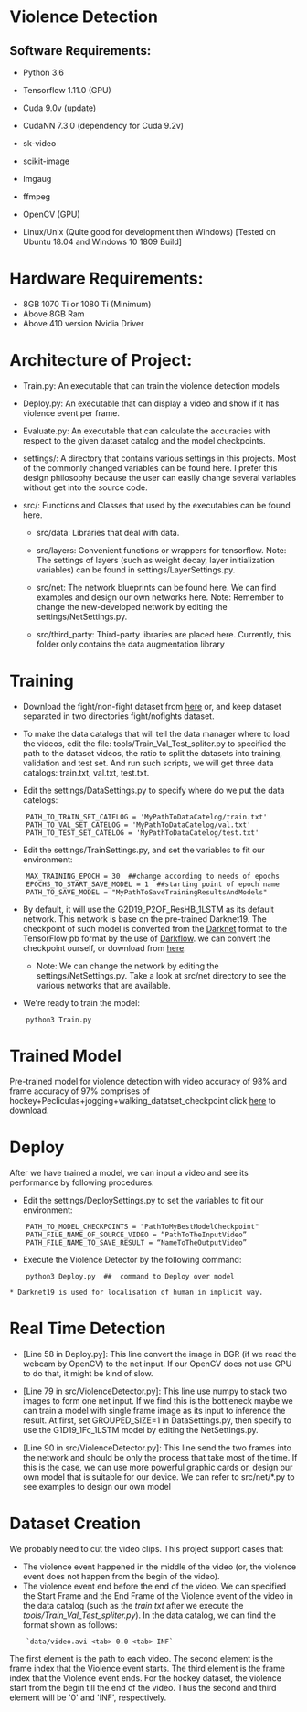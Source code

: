 # Violence Detection 

## Software Requirements:

* Python 3.6

* Tensorflow 1.11.0 (GPU)

* Cuda 9.0v (update)

* CudaNN 7.3.0 (dependency for Cuda 9.2v)

* sk-video

* scikit-image

* Imgaug

* ffmpeg

* OpenCV (GPU)

* Linux/Unix (Quite good for development then Windows) [Tested on Ubuntu 18.04 and Windows 10 1809 Build]

# Hardware Requirements:

* 8GB 1070 Ti or 1080 Ti (Minimum)
* Above 8GB Ram
* Above 410 version Nvidia Driver

# Architecture of Project:

   * Train.py: An executable that can train the violence detection models

   * Deploy.py: An executable that can display a video and show if it has violence event per frame.

   * Evaluate.py: An executable that can calculate the accuracies with respect to the given dataset catalog and the model checkpoints.

   * settings/:  A directory that contains various settings in this projects. Most of the commonly changed variables can be found here. I prefer this design philosophy because the user can easily change several variables without get into the source code.

   * src/: Functions and Classes that used by the executables can be found here.

       * src/data: Libraries that deal with data.

       * src/layers: Convenient functions or wrappers for tensorflow. Note: The settings of layers (such as weight decay, layer initialization variables) can be found in settings/LayerSettings.py.

       * src/net: The network blueprints can be found here. We can find examples and design our own networks here. Note: Remember to change the new-developed network by editing the settings/NetSettings.py.

       * src/third_party:  Third-party libraries are placed here. Currently, this folder only contains the data augmentation library

# Training
* Download the fight/non-fight dataset from [here](http://visilab.etsii.uclm.es/personas/oscar/FightDetection/index.html) or, and keep dataset separated in two directories fight/nofights dataset. 

* To make the data catalogs that will tell the data manager where to load the videos, edit the file: tools/Train_Val_Test_spliter.py to specified the path to the dataset videos, the ratio to split the datasets into training, validation and test set. And run such scripts, we will get three data catalogs: train.txt, val.txt, test.txt.

* Edit the settings/DataSettings.py to specify where do we put the data catelogs:
```Shell
	PATH_TO_TRAIN_SET_CATELOG = 'MyPathToDataCatelog/train.txt'
	PATH_TO_VAL_SET_CATELOG = 'MyPathToDataCatelog/val.txt'
	PATH_TO_TEST_SET_CATELOG = 'MyPathToDataCatelog/test.txt'
```

* Edit the settings/TrainSettings.py, and set the variables to fit our environment:
```Shell
	MAX_TRAINING_EPOCH = 30  ##change according to needs of epochs
    EPOCHS_TO_START_SAVE_MODEL = 1  ##starting point of epoch name
    PATH_TO_SAVE_MODEL = "MyPathToSaveTrainingResultsAndModels"

```
*   By default, it will use the G2D19_P2OF_ResHB_1LSTM as its default network. This network is base on the pre-trained Darknet19. The checkpoint of such model is converted from the [Darknet](https://pjreddie.com/darknet/imagenet/) format to the TensorFlow pb format by the use of [Darkflow](https://github.com/thtrieu/darkflow). we can convert the checkpoint  ourself, or download from [here](https://drive.google.com/open?id=1oUPhXtZjTU04DOwAXv6LtQ1GxFG9TD7b).
    * Note: We can change the network by editing the settings/NetSettings.py. Take a look at src/net directory to see the various networks that are available.

* We're ready to train the model:
```Shell
	python3 Train.py
```

# Trained Model 

Pre-trained model for violence detection with video accuracy of 98% and frame accuracy of 97% comprises of hockey+Pecliculas+jogging+walking_datatset_checkpoint click [here](https://drive.google.com/drive/folders/1MXij1dKYNNGn9eLD2_weuLupffoG9zNa) to download. 

# Deploy
After we have trained a model, we can input a video and see its performance by following procedures:
* Edit the settings/DeploySettings.py to set the variables to fit our environment:

```Shell
	PATH_TO_MODEL_CHECKPOINTS = "PathToMyBestModelCheckpoint"
    PATH_FILE_NAME_OF_SOURCE_VIDEO = “PathToTheInputVideo”
    PATH_FILE_NAME_TO_SAVE_RESULT = “NameToTheOutputVideo”

```
* Execute the Violence Detector by the following command:
```Shell
	python3 Deploy.py  ##  command to Deploy over model
```
    * Darknet19 is used for localisation of human in implicit way.
	
# Real Time Detection

* [Line 58 in Deploy.py]: This line convert the image in BGR (if we read the webcam by OpenCV) to the net input. If our OpenCV does not use GPU to do that, it might be kind of slow.

* [Line 79 in src/ViolenceDetector.py]: This line use numpy to stack two images to form one net input. If we find this is the bottleneck maybe we can train a model with single frame image as its input to inference the result. At first, set GROUPED_SIZE=1 in DataSettings.py, then specify to use the G1D19_1Fc_1LSTM model by editing the NetSettings.py.

* [Line 90 in src/ViolenceDetector.py]: This line send the two frames into the network and should be only the process that take most of the time. If this is the case, we can use more powerful graphic cards or, design our own model that is suitable for our device. We can refer to src/net/*.py to see examples to design our own model

# Dataset Creation
We probably need to cut the video clips. This project support cases that:
* The violence event happened in the middle of the video (or, the violence event does not happen from the begin of the video).
* The violence event end before the end of the video.
We can specified the Start Frame and the End Frame of the Violence event of the video in the data catalog (such as the _train.txt_ after we execute the _tools/Train_Val_Test_spliter.py_). In the data catalog, we can find the format shown as follows:
```Shell
	`data/video.avi	<tab> 0.0 <tab> INF`
```
The first element is the path to each video. The second element is the frame index that the Violence event starts. The third element is the frame index that the Violence event ends. For the hockey dataset, the violence start from the begin till the end of the video. Thus the second and third element will be '0' and 'INF', respectively.


